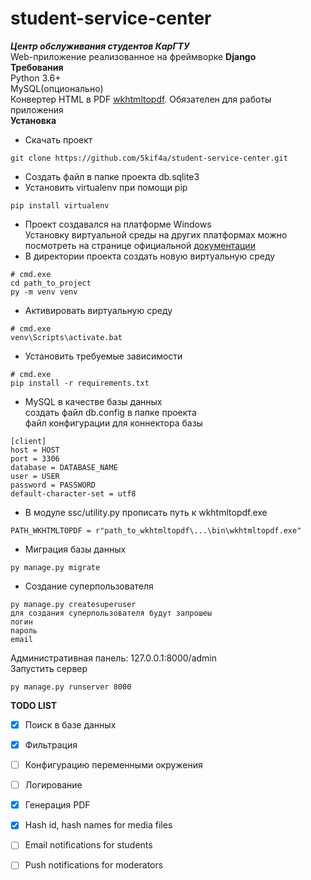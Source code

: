# student-service-center
**_Центр обслуживания студентов КарГТУ_**\
Web-приложение реализованное на фреймворке **Django**\
**Требования**\
Python 3.6+\
MySQL(опционально)\
Конвертер HTML в PDF [wkhtmltopdf](https://wkhtmltopdf.org/downloads.html). Обязателен для работы приложения\
**Установка**
- Скачать проект
```
git clone https://github.com/5kif4a/student-service-center.git
```
- Создать файл в папке проекта db.sqlite3
- Установить virtualenv при помощи pip
```
pip install virtualenv
```
- Проект создавался на платформе Windows\
Установку виртуальной среды на других платформах можно посмотреть на странице официальной [документации](https://docs.python.org/3/library/venv.html)
- В директории проекта создать новую виртуальную среду
```
# cmd.exe
cd path_to_project
py -m venv venv
```
- Активировать виртуальную среду
```
# cmd.exe
venv\Scripts\activate.bat
```
- Установить требуемые зависимости
```
# cmd.exe
pip install -r requirements.txt
```
- MySQL в качестве базы данных\
создать файл db.config в папке проекта\
файл конфигурации для коннектора базы
```
[client]
host = HOST
port = 3306
database = DATABASE_NAME
user = USER
password = PASSWORD
default-character-set = utf8
```
- В модуле ssc/utility.py прописать путь к wkhtmltopdf.exe
```
PATH_WKHTMLTOPDF = r"path_to_wkhtmltopdf\...\bin\wkhtmltopdf.exe"
```
- Миграция базы данных
```
py manage.py migrate
```
- Создание суперпользователя
```
py manage.py createsuperuser
для создания суперпользователя будут запрошеы
логин
пароль
email
```
Административная панель: 127.0.0.1:8000/admin\
Запустить сервер
```
py manage.py runserver 8000
```
**TODO LIST**
- [x] Поиск в базе данных
- [x] Фильтрация
- [ ] Конфигурацию переменными окружения
- [ ] Логирование
- [x] Генерация PDF
- [x] Hash id, hash names for media files 
- [ ] Email notifications for students
- [ ] Push notifications for moderators

